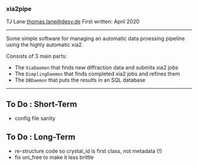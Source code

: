 
### xia2pipe ###

TJ Lane <thomas.lane@desy.de>
First written: April 2020

-------------------------------------------------------------------------------

Some simple software for managing an automatic data proessing pipeline using
the highly automatic xia2.

Consists of 3 main parts:

* The `XiaDaemon` that finds new diffraction data and submits xia2 jobs
* The `DimplingDaemon` that finds completed xia2 jobs and refines them
* The `DBDaemon` that puts the results in an SQL database

-------------------------------------------------------------------------------

## To Do : Short-Term
- config file sanity

## To Do : Long-Term
- re-structure code so crystal_id is first class, not metadata (!)
- fix uni_free to make it less brittle




